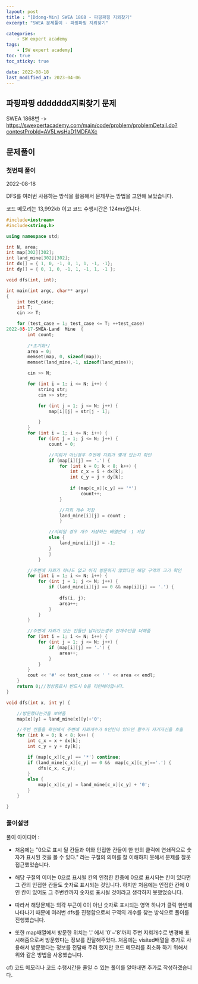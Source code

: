 ```yaml
---
layout: post
title : "[Ddong-Min] SWEA 1868 - 파핑파핑 지뢰찾기"
excerpt: "SWEA 문제풀이 - 파핑파핑 지뢰찾기"

categories:
    - SW expert academy
tags:
    - [SW expert academy]
toc: true
toc_sticky: true

data: 2022-08-18
last_modified_at: 2023-04-06
---
```


## 파핑파핑 ddddddd지뢰찾기 문제
SWEA 1868번 -> <https://swexpertacademy.com/main/code/problem/problemDetail.do?contestProbId=AV5LwsHaD1MDFAXc>

## 문제풀이
### 첫번째 풀이
2022-08-18

DFS를 여러번 사용하는 방식을 활용해서 문제푸는 방법을 고안해 보았습니다.

코드 메모리는 13,992kb 이고 코드 수행시간은 124ms입니다.

```cpp
#include<iostream>
#include<string.h>

using namespace std;

int N, area;
int map[302][302]; 
int land_mine[302][302];
int dx[] = { 1, 0, -1, 0, 1, 1, -1, -1};
int dy[] = { 0, 1, 0, -1, 1, -1, 1, -1 };

void dfs(int, int);

int main(int argc, char** argv)
{
	int test_case;
	int T;
	cin >> T;

	for (test_case = 1; test_case <= T; ++test_case)
2022-08-17-SWEA-Land  Mine	{
		int count;
		
		/*초기화*/
		area = 0;
		memset(map, 0, sizeof(map));
		memset(land_mine,-1, sizeof(land_mine));

		cin >> N;

		for (int i = 1; i <= N; i++) {
			string str;
			cin >> str;

			for (int j = 1; j <= N; j++) {
				map[i][j] = str[j - 1];

			}
		}
		for (int i = 1; i <= N; i++) {
			for (int j = 1; j <= N; j++) {
				count = 0;

				//지뢰가 아닌경우 주변에 지뢰가 몇개 있는지 확인
				if (map[i][j] == '.') {
					for (int k = 0; k < 8; k++) {
						int c_x = i + dx[k];
						int c_y = j + dy[k];
						
						if (map[c_x][c_y] == '*')
							count++;
					}

					//지뢰 개수 저장
					land_mine[i][j] = count ;
					}

				//지뢰일 경우 개수 저장하는 배열안에 -1 저장
				else {
					land_mine[i][j] = -1;
				}
				}
			}

		//주변에 지뢰가 하나도 없고 아직 방문하지 않았다면 해당 구역의 크기 확인
		for (int i = 1; i <= N; i++) {
			for (int j = 1; j <= N; j++) {
				if (land_mine[i][j] == 0 && map[i][j] == '.') {
				
					dfs(i, j);
					area++;
				}
			}
		}

		//주변에 지뢰가 있는 칸들만 남아있는경우 칸개수만큼 더해줌
		for (int i = 1; i <= N; i++) {
			for (int j = 1; j <= N; j++) {
				if (map[i][j] == '.') {
					area++;
				}
			}
		}
		cout << '#' << test_case << ' ' << area << endl;
	}
	return 0;//정상종료시 반드시 0을 리턴해야합니다.
}

void dfs(int x, int y) {

	//방문했다는것을 보여줌
	map[x][y] = land_mine[x][y]+'0';

	//주변 칸들을 확인해서 주변에 지뢰개수가 0인칸이 있으면 함수가 자기자신을 호출
	for (int k = 0; k < 8; k++) {
		int c_x = x + dx[k];
		int c_y = y + dy[k];

		if (map[c_x][c_y] == '*') continue;
		if (land_mine[c_x][c_y] == 0 &&  map[c_x][c_y]=='.') {
			dfs(c_x, c_y);
		}
		else {
			map[c_x][c_y] = land_mine[c_x][c_y] + '0';
		}
	}

}
```

### 풀이설명

풀이 아이디어 :

- 처음에는 "0으로 표시 될 칸들과 이와 인접한 칸들이 한 번의 클릭에 연쇄적으로 숫자가 표시된 것을 볼 수 있다." 라는 구절의 의미를 잘 이해하지 못해서 문제를 잘못접근했었습니다. 

- 해당 구절의 이미는 0으로 표시될 칸의 인접한 칸중에 0으로 표시되는 칸이 있다면 그 칸의 인접한 칸들도 숫자로 표시되는 것입니다. 하지만 처음에는 인접한 칸에 0인 칸이 있어도 그 주변칸까지 숫자로 표시될 것이라고 생각하지 못했었습니다.

- 따라서 해당문제는 외각 부근이 0이 아닌 숫자로 표시되는 영역 하나가 클릭 한번에 나타나기 때문에 여러번 dfs를 진행함으로써 구역의 개수를 찾는 방식으로 풀이를 진행했습니다.

- 또한 map배열에서 방문한 위치는 '.' 에서 '0'~'8'까지 주변 지뢰개수로 변경해 표시해줌으로써 방문했다는 정보를 전달해주었다. 처음에는 visited배열을 추가로 사용해서 방문했다는 정보를 전달해 주려 했지만 코드 메모리를 최소화 하기 위해서 위와 같은 방법을 사용했습니다.

cf) 코드 메모리나 코드 수행시간을 줄일 수 있는 풀이를 알아내면 추가로 작성하겠습니다.
